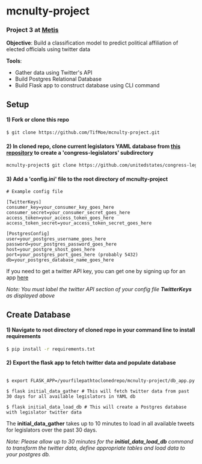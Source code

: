 # mcnulty-project

### Project 3 at [Metis](www.thisismetis.com)
**Objective**: Build a classification model to predict political affiliation of elected officials using twitter data

**Tools**:
- Gather data using Twitter's API
- Build Postgres Relational Database
- Build Flask app to construct database using CLI command

## Setup

#### 1) Fork or clone this repo
```bash
$ git clone https://github.com/TifMoe/mcnulty-project.git
```

#### 2) In cloned repo, clone current legislators YAML database from [this repository](https://github.com/unitedstates/congress-legislators) to create a 'congress-legislators' subdirectory
```bash
mcnulty-project$ git clone https://github.com/unitedstates/congress-legislators.git
```

#### 3) Add a 'config.ini' file to the root directory of mcnulty-project
```
# Example config file

[TwitterKeys]
consumer_key=your_consumer_key_goes_here
consumer_secret=your_consumer_secret_goes_here
access_token=your_access_token_goes_here
access_token_secret=your_access_token_secret_goes_here

[PostgresConfig]
user=your_postgres_username_goes_here
password=your_postgres_password_goes_here
host=your_postgre_shost_goes_here
port=your_postgres_port_goes_here (probably 5432)
db=your_postgres_database_name_goes_here
```
If you need to get a twitter API key, you can get one by signing up for an app [here](https://apps.twitter.com/app/new)

*Note: You must label the twitter API section of your config file **TwitterKeys** as displayed above*

## Create Database

#### 1) Navigate to root directory of cloned repo in your command line to install requirements
```bash
$ pip install -r requirements.txt
```

#### 2) Export the flask app to fetch twitter data and populate database
```bassh

$ export FLASK_APP=/yourfilepathtoclonedrepo/mcnulty-project/db_app.py

$ flask initial_data_gather # This will fetch twitter data from past 30 days for all available legislators in YAML db

$ flask initial_data_load_db # This will create a Postgres database with legislator twitter data
```
The **initial_data_gather** takes up to 10 minutes to load in all available tweets for legislators over the past 30 days. 

*Note: Please allow up to 30 minutes for the **initial_data_load_db** command to transform the twitter data, define appropriate tables and load data to your postgres db.*


